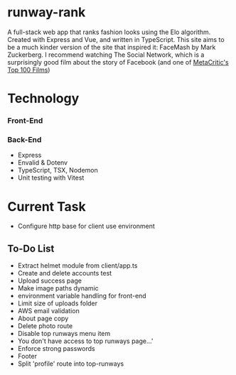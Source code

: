 # runway-rank

A full-stack web app that ranks fashion looks using the Elo algorithm. Created with Express and Vue, and written in TypeScript. This site aims to be a much kinder version of the site that inspired it: FaceMash by Mark Zuckerberg. I recommend watching The Social Network, which is a surprisingly good film about the story of Facebook (and one of [MetaCritic's Top 100 Films](https://metacritic100.com/))

# Technology

### Front-End

### Back-End

-  Express
-  Envalid & Dotenv
-  TypeScript, TSX, Nodemon
-  Unit testing with Vitest

# Current Task

-  Configure http base for client use environment

## To-Do List

-  Extract helmet module from client/app.ts
-  Create and delete accounts test
-  Upload success page
-  Make image paths dynamic
-  environment variable handling for front-end
-  Limit size of uploads folder
-  AWS email validation
-  About page copy
-  Delete photo route
-  Disable top runways menu item
-  You don't have access to top runways page...'
-  Enforce strong passwords
-  Footer
-  Split 'profile' route into top-runways
